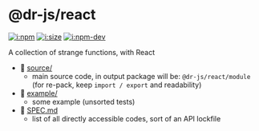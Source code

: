 # @dr-js/react

[![i:npm]][l:npm]
[![i:size]][l:size]
[![i:npm-dev]][l:npm]

A collection of strange functions, with React

[i:npm]: https://img.shields.io/npm/v/@dr-js/react.svg
[i:npm-dev]: https://img.shields.io/npm/v/@dr-js/react/dev.svg
[l:npm]: https://npm.im/@dr-js/react
[i:size]: https://packagephobia.now.sh/badge?p=@dr-js/react
[l:size]: https://packagephobia.now.sh/result?p=@dr-js/react

[//]: # (NON_PACKAGE_CONTENT)

- 📁 [source/](source/)
  - main source code, in output package will be: `@dr-js/react/module` (for re-pack, keep `import / export` and readability)
- 📁 [example/](example/)
  - some example (unsorted tests)
- 📄 [SPEC.md](SPEC.md)
  - list of all directly accessible codes, sort of an API lockfile
